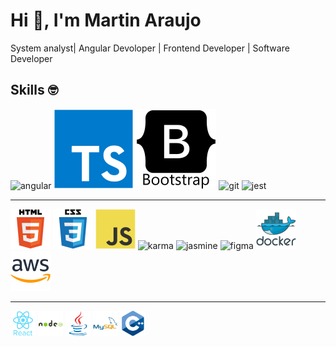 # Hi 👋, I'm Martin Araujo

System analyst| Angular Devoloper | Frontend Developer | Software Developer


## Skills 🤓

<section>
  <img src="https://angular.io/assets/images/logos/angular/angular.svg" alt="angular" width="128" height="128"/>
  <img src="https://raw.githubusercontent.com/devicons/devicon/master/icons/typescript/typescript-original.svg" alt="typescript" width="128" height="128">
  <img src="https://raw.githubusercontent.com/devicons/devicon/master/icons/bootstrap/bootstrap-plain-wordmark.svg" alt="bootstrap" width="128" height="128"/>
  <img src="https://www.vectorlogo.zone/logos/git-scm/git-scm-icon.svg" alt="git" width="128" height="128"/>
  <img src="https://www.vectorlogo.zone/logos/jestjsio/jestjsio-icon.svg" alt="jest" width="128" height="128"/>
</section>
<hr>
<section>
  <img src="https://raw.githubusercontent.com/devicons/devicon/master/icons/html5/html5-original-wordmark.svg" alt="html5" width="64" height="64"/>
  <img src="https://raw.githubusercontent.com/devicons/devicon/master/icons/css3/css3-original-wordmark.svg" alt="css3" width="64" height="64"/>
  <img src="https://raw.githubusercontent.com/devicons/devicon/master/icons/javascript/javascript-original.svg" alt="javascript" width="64" height="64"/>
  <img src="https://raw.githubusercontent.com/detain/svg-logos/780f25886640cef088af994181646db2f6b1a3f8/svg/karma.svg" alt="karma" width="64" height="64"/>
  <img src="https://www.vectorlogo.zone/logos/jasmine/jasmine-icon.svg" alt="jasmine" width="64" height="64"/>
  <img src="https://www.vectorlogo.zone/logos/figma/figma-icon.svg" alt="figma" width="64" height="64"/>
  <img src="https://raw.githubusercontent.com/devicons/devicon/master/icons/docker/docker-original-wordmark.svg" alt="docker" width="64" height="64"/>
  <img src="https://raw.githubusercontent.com/devicons/devicon/master/icons/amazonwebservices/amazonwebservices-original-wordmark.svg" alt="aws" width="64" height="64"/>
</section>
<hr>
<section>
  <img src="https://raw.githubusercontent.com/devicons/devicon/master/icons/react/react-original-wordmark.svg" alt="react" width="40" height="40"/>
  <img src="https://raw.githubusercontent.com/devicons/devicon/master/icons/nodejs/nodejs-original-wordmark.svg" alt="nodejs" width="40" height="40"/>
  <img src="https://raw.githubusercontent.com/devicons/devicon/master/icons/java/java-original.svg" alt="java" width="40" height="40"/>
  <img src="https://raw.githubusercontent.com/devicons/devicon/master/icons/mysql/mysql-original-wordmark.svg" alt="mysql" width="40" height="40"/>
  <img src="https://raw.githubusercontent.com/devicons/devicon/master/icons/cplusplus/cplusplus-original.svg" alt="cplusplus" width="40" height="40"/>
</section>
